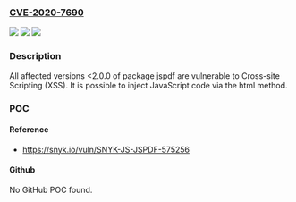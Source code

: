### [CVE-2020-7690](https://cve.mitre.org/cgi-bin/cvename.cgi?name=CVE-2020-7690)
![](https://img.shields.io/static/v1?label=Product&message=jspdf&color=blue)
![](https://img.shields.io/static/v1?label=Version&message=n%2Fa&color=blue)
![](https://img.shields.io/static/v1?label=Vulnerability&message=CWE-79&color=brighgreen)

### Description

All affected versions <2.0.0 of package jspdf are vulnerable to Cross-site Scripting (XSS). It is possible to inject JavaScript code via the html method.

### POC

#### Reference
- https://snyk.io/vuln/SNYK-JS-JSPDF-575256

#### Github
No GitHub POC found.

